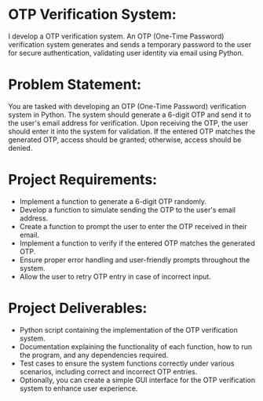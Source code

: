 # OTP Verification System:

I develop a OTP verification system. An OTP (One-Time Password) verification system generates and sends a temporary password to the user for secure authentication, validating user identity via email using Python.

# Problem Statement:

You are tasked with developing an OTP (One-Time Password) verification system in Python. The system should generate a 6-digit OTP and send it to the user's email address for verification. Upon receiving the OTP, the user should enter it into the system for validation. If the entered OTP matches the generated OTP, access should be granted; otherwise, access should be denied.

# Project Requirements:

* Implement a function to generate a 6-digit OTP randomly.
* Develop a function to simulate sending the OTP to the user's email address.
* Create a function to prompt the user to enter the OTP received in their email.
* Implement a function to verify if the entered OTP matches the generated OTP.
* Ensure proper error handling and user-friendly prompts throughout the system.
* Allow the user to retry OTP entry in case of incorrect input.

# Project Deliverables:

* Python script containing the implementation of the OTP verification system.
* Documentation explaining the functionality of each function, how to run the program, and any dependencies required.
* Test cases to ensure the system functions correctly under various scenarios, including correct and incorrect OTP entries.
* Optionally, you can create a simple GUI interface for the OTP verification system to enhance user experience.
